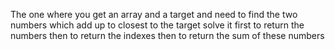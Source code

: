 The one where you get an array and a target and need to find the two numbers which add up to closest to the target
solve it first to return the numbers
then to return the indexes
then to return the sum of these numbers